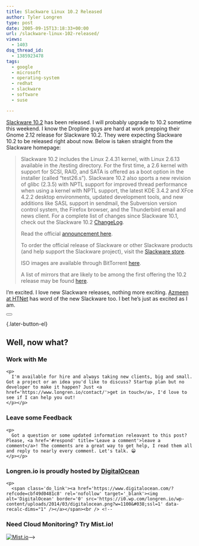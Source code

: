 ```yaml
---
title: Slackware Linux 10.2 Released
author: Tyler Longren
type: post
date: 2005-09-15T13:18:33+00:00
url: /slackware-linux-102-released/
views:
  - 1403
dsq_thread_id:
  - 1385923478
tags:
  - google
  - microsoft
  - operating-system
  - redhat
  - slackware
  - software
  - suse

---
```

[Slackware 10.2][1] has been released. I will probably upgrade to 10.2 sometime this weekend. I know the Dropline guys are hard at work prepping their Gnome 2.12 release for Slackware 10.2. They were expecting Slackware 10.2 to be released right about now. Below is taken straight from the Slackware homepage:

> Slackware 10.2 includes the Linux 2.4.31 kernel, with Linux 2.6.13 available in the /testing directory. For the first time, a 2.6 kernel with support for SCSI, RAID, and SATA is offered as a boot option in the installer (called &#8220;test26.s&#8221;). Slackware 10.2 also sports a new revision of glibc (2.3.5) with NPTL support for improved thread performance when using a kernel with NPTL support, the latest KDE 3.4.2 and XFce 4.2.2 desktop environments, updated development tools, and new additions like SASL support in sendmail, the Subversion version control system, the Firefox browser, and the Thunderbird email and news client. For a complete list of changes since Slackware 10.1, check out the Slackware 10.2 [ChangeLog][2].
> 
> Read the official [announcement here][3].
> 
> To order the official release of Slackware or other Slackware products (and help support the Slackware project), visit the [Slackware store][4].
> 
> ISO images are available through BitTorrent [here][5].
> 
> A list of mirrors that are likely to be among the first offering the 10.2 release may be found [here][6]. 

I&#8217;m excited. I love new Slackware releases, nothing more exciting. [Azmeen at HTNet][7] has word of the new Slackware too. I bet he&#8217;s just as excited as I am. 

<div class="wpulike wpulike-default " >
  <div class="wp_ulike_general_class wp_ulike_is_not_liked">
    <button type="button"
					aria-label="Like Button"
					data-ulike-id="2009"
					data-ulike-nonce="7c14ab75c0"
					data-ulike-type="likeThis"
					data-ulike-template="wpulike-default"
					data-ulike-display-likers="0"
					data-ulike-disable-pophover="0"
					class="wp_ulike_btn wp_ulike_put_image wp_likethis_2009"></button><span class="count-box"></span>
  </div>
</div>

[][8]{.later-button-el}

<div class='what-next'>
  <h2>
    Well, now what?
  </h2>
  
  <div class='hire'>
    <h3>
      Work with Me
    </h3>
    
    <p>
      I'm available for hire and always taking new clients, big and small. Got a project or an idea you'd like to discuss? Startup plan but no developer to make it happen? Just <a href='https://www.longren.io/contact/'>get in touch</a>, I'd love to see if I can help you out!
    </p></p>
  </div>
  
  <div class='hire'>
    <h3>
      Leave some Feedback
    </h3>
    
    <p>
      Got a question or some updated information releavant to this post? Please, <a href='#respond' title='Leave a comment'>leave a comment</a>! The comments are a great way to get help, I read them all and reply to nearly every comment. Let's talk. 😀
    </p></p>
  </div>
  
  <div class='now-what-bottom-ad'>
    <h3>
      Longren.io is proudly hosted by <a href='https://www.digitalocean.com/?refcode=cbf49d0481c8'>DigitalOcean</a>
    </h3>
    
    <p>
      <span class='do_link'><a href='https://www.digitalocean.com/?refcode=cbf49d0481c8' rel='nofollow' target='_blank'><img alt='DigitalOcean' border='0' src='https://i0.wp.com/longren.io/wp-content/uploads/2014/03/digitalocean.png?w=1100&#038;ssl=1' data-recalc-dims="1" /></a></span><br /> <!--

<h3>Need Cloud Monitoring? Try Mist.io!</h3>

<span class='do_link'><a href='http://mist.io/?ref=tyler' rel='nofollow' target='_blank'><img alt='Mist.io' border='0' src='https://i0.wp.com/longren.io/wp-content/uploads/2014/04/mistio.jpg?w=1100&#038;ssl=1' data-recalc-dims="1"></a></span>--></div> </div>

 [1]: http://www.slackware.com/
 [2]: http://www.slackware.com/changelog/i386/ChangeLog-stable.txt
 [3]: http://www.slackware.com/announce/10.2.php
 [4]: http://store.slackware.com/
 [5]: http://www.slackware.com/getslack/torrents.php
 [6]: http://alphageek.dyndns.org/linux/slackware-mirrors.shtml
 [7]: http://www.heritage-tech.net/137/slackware-102-released/
 [8]: #